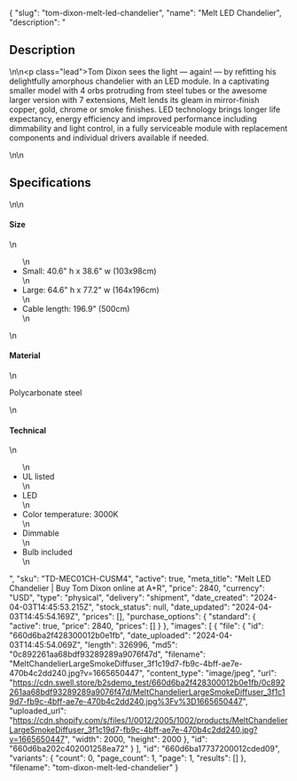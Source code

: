 {
  "slug": "tom-dixon-melt-led-chandelier",
  "name": "Melt LED Chandelier",
  "description": "<h2>Description</h2>\n<!-- split -->\n<p class=\"lead\">Tom Dixon sees the light — again! — by refitting his delightfully amorphous chandelier with an LED module. In a captivating smaller model with 4 orbs protruding from steel tubes or the awesome larger version with 7 extensions, Melt lends its gleam in mirror-finish copper, gold, chrome or smoke finishes. LED technology brings longer life expectancy, energy efficiency and improved performance including dimmability and light control, in a fully serviceable module with replacement components and individual drivers available if needed.</p>\n<!-- split -->\n<h2>Specifications</h2>\n<!-- split -->\n<h4>Size</h4>\n<ul>\n<li>Small: 40.6\" h x 38.6\" w (103x98cm)</li>\n<li>Large: 64.6\" h x 77.2\" w (164x196cm)</li>\n<li>Cable length: 196.9\" (500cm)</li>\n</ul>\n<h4>Material</h4>\n<p>Polycarbonate steel</p>\n<h4>Technical</h4>\n<ul>\n<li>UL listed</li>\n<li>LED</li>\n<li>Color temperature: 3000K</li>\n<li>Dimmable</li>\n<li>Bulb included</li>\n</ul>",
  "sku": "TD-MEC01CH-CUSM4",
  "active": true,
  "meta_title": "Melt LED Chandelier | Buy Tom Dixon online at A+R",
  "price": 2840,
  "currency": "USD",
  "type": "physical",
  "delivery": "shipment",
  "date_created": "2024-04-03T14:45:53.215Z",
  "stock_status": null,
  "date_updated": "2024-04-03T14:45:54.169Z",
  "prices": [],
  "purchase_options": {
    "standard": {
      "active": true,
      "price": 2840,
      "prices": []
    }
  },
  "images": [
    {
      "file": {
        "id": "660d6ba2f428300012b0e1fb",
        "date_uploaded": "2024-04-03T14:45:54.069Z",
        "length": 326996,
        "md5": "0c892261aa68bdf93289289a9076f47d",
        "filename": "MeltChandelierLargeSmokeDiffuser_3f1c19d7-fb9c-4bff-ae7e-470b4c2dd240.jpg?v=1665650447",
        "content_type": "image/jpeg",
        "url": "https://cdn.swell.store/b2sdemo_test/660d6ba2f428300012b0e1fb/0c892261aa68bdf93289289a9076f47d/MeltChandelierLargeSmokeDiffuser_3f1c19d7-fb9c-4bff-ae7e-470b4c2dd240.jpg%3Fv%3D1665650447",
        "uploaded_url": "https://cdn.shopify.com/s/files/1/0012/2005/1002/products/MeltChandelierLargeSmokeDiffuser_3f1c19d7-fb9c-4bff-ae7e-470b4c2dd240.jpg?v=1665650447",
        "width": 2000,
        "height": 2000
      },
      "id": "660d6ba202c402001258ea72"
    }
  ],
  "id": "660d6ba17737200012cded09",
  "variants": {
    "count": 0,
    "page_count": 1,
    "page": 1,
    "results": []
  },
  "filename": "tom-dixon-melt-led-chandelier"
}